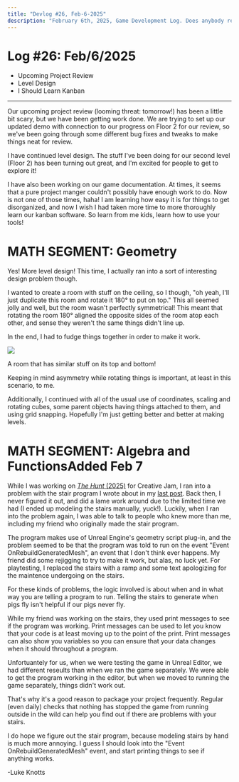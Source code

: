```yaml
---
title: "Devlog #26, Feb-6-2025"
description: "February 6th, 2025, Game Development Log. Does anybody read these descriptions?"
---
```


# Log <span class="date">#</span>26: <span class="date">Feb/6/2025</span>

<ul>
<li class="summary">Upcoming Project Review</li>
<li class="summary">Level Design</li>
<li class="summary">I Should Learn Kanban</li>
</ul>

---

Our upcoming project review (looming threat: tomorrow!) has been a little bit scary, but we have been getting work done. We are trying to set up our updated demo with connection to our progress on Floor 2 for our review, so we've been going through some different bug fixes and tweaks to make things neat for review.

I have continued level design. The stuff I've been doing for our second level (Floor 2) has been turning out great, and I'm excited for people to get to explore it!

I have also been working on our game documentation. At times, it seems that a pure project manger couldn't possibly have enough work to do. Now is not one of those times, haha! I am learning how easy it is for things to get disorganized, and now I wish I had taken more time to more thoroughly learn our kanban software. So learn from me kids, learn how to use your tools!

<h1>MATH SEGMENT: Geometry</h1>

Yes! More level design! This time, I actually ran into a sort of interesting design problem though.

I wanted to create a room with stuff on the ceiling, so I though, "oh yeah, I'll just duplicate this room and rotate it 180&deg; to put on top." This all seemed jolly and well, but the room wasn't perfectly symmetrical! This meant that rotating the room 180&deg; aligned the opposite sides of the room atop each other, and sense they weren't the same things didn't line up.

In the end, I had to fudge things together in order to make it work.

<img src="/images/erase-employment-game/symmetry.png"></img>

<span class="image-desc">A room that has similar stuff on its top and bottom!</span>

Keeping in mind asymmetry while rotating things is important, at least in this scenario, to me.

Additionally, I continued with all of the usual use of coordinates, scaling and rotating cubes, some parent objects having things attached to them, and using grid snapping. Hopefully I'm just getting better and better at making levels.

<h1>MATH SEGMENT: Algebra and Functions<span class="date">Added Feb 7</span></h1>

While I was working on <a href="../projects/thehunt"><i>The Hunt</i> (2025)</a> for Creative Jam, I ran into a problem with the stair program I wrote about in my <a href="jan-30-2025">last post</a>. Back then, I never figured it out, and did a lame work around due to the limited time we had (I ended up modeling the stairs manually, yuck!). Luckily, when I ran into the problem again, I was able to talk to people who knew more than me, including my friend who originally made the stair program.

The program makes use of Unreal Engine's geometry script plug-in, and the problem seemed to be that the program was told to run on the event "Event OnRebuildGeneratedMesh", an event that I don't think ever happens. My friend did some rejigging to try to make it work, but alas, no luck yet. For playtesting, I replaced the stairs with a ramp and some text apologizing for the maintence undergoing on the stairs.

For these kinds of problems, the logic involved is about when and in what way you are telling a program to run. Telling the stairs to generate when pigs fly isn't helpful if our pigs never fly.

While my friend was working on the stairs, they used print messages to see if the program was working. Print messages can be used to let you know that your code is at least moving up to the point of the print. Print messages can also show you variables so you can ensure that your data changes when it should throughout a program.

Unfortuantely for us, when we were testing the game in Unreal Editor, we had different reseults than when we ran the game separately. We were able to get the program working in the editor, but when we moved to running the game separately, things didn't work out.

That's why it's a good reason to package your project frequently. Regular (even daily) checks that nothing has stopped the game from running outside in the wild can help you find out if there are problems with your stairs.

I do hope we figure out the stair program, because modeling stairs by hand is much more annoying. I guess I should look into the "Event OnRebuildGeneratedMesh" event, and start printing things to see if anything works.

<p class="signature">-Luke Knotts</p>
